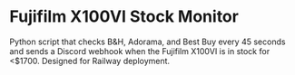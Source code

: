 # Fujifilm X100VI Stock Monitor

Python script that checks B&H, Adorama, and Best Buy every 45 seconds and sends a Discord webhook when the Fujifilm X100VI is in stock for <$1700. Designed for Railway deployment.